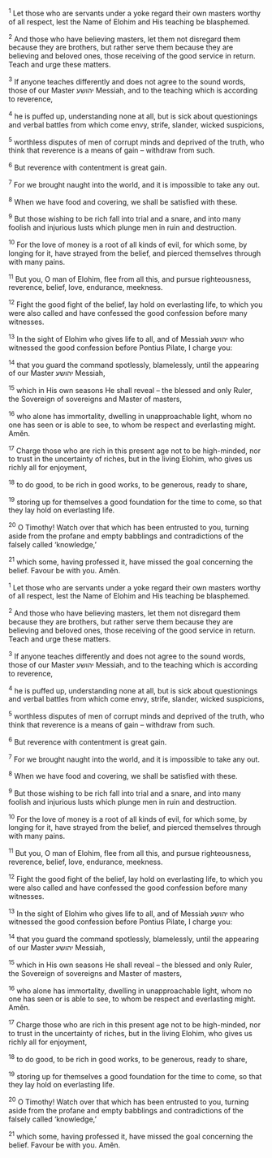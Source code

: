 <sup>1</sup> Let those who are servants under a yoke regard their own masters worthy of all respect, lest the Name of Elohim and His teaching be blasphemed.

<sup>2</sup> And those who have believing masters, let them not disregard them because they are brothers, but rather serve them because they are believing and beloved ones, those receiving of the good service in return. Teach and urge these matters.

<sup>3</sup> If anyone teaches differently and does not agree to the sound words, those of our Master יהושע Messiah, and to the teaching which is according to reverence,

<sup>4</sup> he is puffed up, understanding none at all, but is sick about questionings and verbal battles from which come envy, strife, slander, wicked suspicions,

<sup>5</sup> worthless disputes of men of corrupt minds and deprived of the truth, who think that reverence is a means of gain – withdraw from such.

<sup>6</sup> But reverence with contentment is great gain.

<sup>7</sup> For we brought naught into the world, and it is impossible to take any out.

<sup>8</sup> When we have food and covering, we shall be satisfied with these.

<sup>9</sup> But those wishing to be rich fall into trial and a snare, and into many foolish and injurious lusts which plunge men in ruin and destruction.

<sup>10</sup> For the love of money is a root of all kinds of evil, for which some, by longing for it, have strayed from the belief, and pierced themselves through with many pains.

<sup>11</sup> But you, O man of Elohim, flee from all this, and pursue righteousness, reverence, belief, love, endurance, meekness.

<sup>12</sup> Fight the good fight of the belief, lay hold on everlasting life, to which you were also called and have confessed the good confession before many witnesses.

<sup>13</sup> In the sight of Elohim who gives life to all, and of Messiah יהושע who witnessed the good confession before Pontius Pilate, I charge you:

<sup>14</sup> that you guard the command spotlessly, blamelessly, until the appearing of our Master יהושע Messiah,

<sup>15</sup> which in His own seasons He shall reveal – the blessed and only Ruler, the Sovereign of sovereigns and Master of masters,

<sup>16</sup> who alone has immortality, dwelling in unapproachable light, whom no one has seen or is able to see, to whom be respect and everlasting might. Amĕn.

<sup>17</sup> Charge those who are rich in this present age not to be high-minded, nor to trust in the uncertainty of riches, but in the living Elohim, who gives us richly all for enjoyment,

<sup>18</sup> to do good, to be rich in good works, to be generous, ready to share,

<sup>19</sup> storing up for themselves a good foundation for the time to come, so that they lay hold on everlasting life.

<sup>20</sup> O Timothy! Watch over that which has been entrusted to you, turning aside from the profane and empty babblings and contradictions of the falsely called ‘knowledge,’

<sup>21</sup> which some, having professed it, have missed the goal concerning the belief. Favour be with you. Amĕn.

<sup>1</sup> Let those who are servants under a yoke regard their own masters worthy of all respect, lest the Name of Elohim and His teaching be blasphemed.

<sup>2</sup> And those who have believing masters, let them not disregard them because they are brothers, but rather serve them because they are believing and beloved ones, those receiving of the good service in return. Teach and urge these matters.

<sup>3</sup> If anyone teaches differently and does not agree to the sound words, those of our Master יהושע Messiah, and to the teaching which is according to reverence,

<sup>4</sup> he is puffed up, understanding none at all, but is sick about questionings and verbal battles from which come envy, strife, slander, wicked suspicions,

<sup>5</sup> worthless disputes of men of corrupt minds and deprived of the truth, who think that reverence is a means of gain – withdraw from such.

<sup>6</sup> But reverence with contentment is great gain.

<sup>7</sup> For we brought naught into the world, and it is impossible to take any out.

<sup>8</sup> When we have food and covering, we shall be satisfied with these.

<sup>9</sup> But those wishing to be rich fall into trial and a snare, and into many foolish and injurious lusts which plunge men in ruin and destruction.

<sup>10</sup> For the love of money is a root of all kinds of evil, for which some, by longing for it, have strayed from the belief, and pierced themselves through with many pains.

<sup>11</sup> But you, O man of Elohim, flee from all this, and pursue righteousness, reverence, belief, love, endurance, meekness.

<sup>12</sup> Fight the good fight of the belief, lay hold on everlasting life, to which you were also called and have confessed the good confession before many witnesses.

<sup>13</sup> In the sight of Elohim who gives life to all, and of Messiah יהושע who witnessed the good confession before Pontius Pilate, I charge you:

<sup>14</sup> that you guard the command spotlessly, blamelessly, until the appearing of our Master יהושע Messiah,

<sup>15</sup> which in His own seasons He shall reveal – the blessed and only Ruler, the Sovereign of sovereigns and Master of masters,

<sup>16</sup> who alone has immortality, dwelling in unapproachable light, whom no one has seen or is able to see, to whom be respect and everlasting might. Amĕn.

<sup>17</sup> Charge those who are rich in this present age not to be high-minded, nor to trust in the uncertainty of riches, but in the living Elohim, who gives us richly all for enjoyment,

<sup>18</sup> to do good, to be rich in good works, to be generous, ready to share,

<sup>19</sup> storing up for themselves a good foundation for the time to come, so that they lay hold on everlasting life.

<sup>20</sup> O Timothy! Watch over that which has been entrusted to you, turning aside from the profane and empty babblings and contradictions of the falsely called ‘knowledge,’

<sup>21</sup> which some, having professed it, have missed the goal concerning the belief. Favour be with you. Amĕn.

